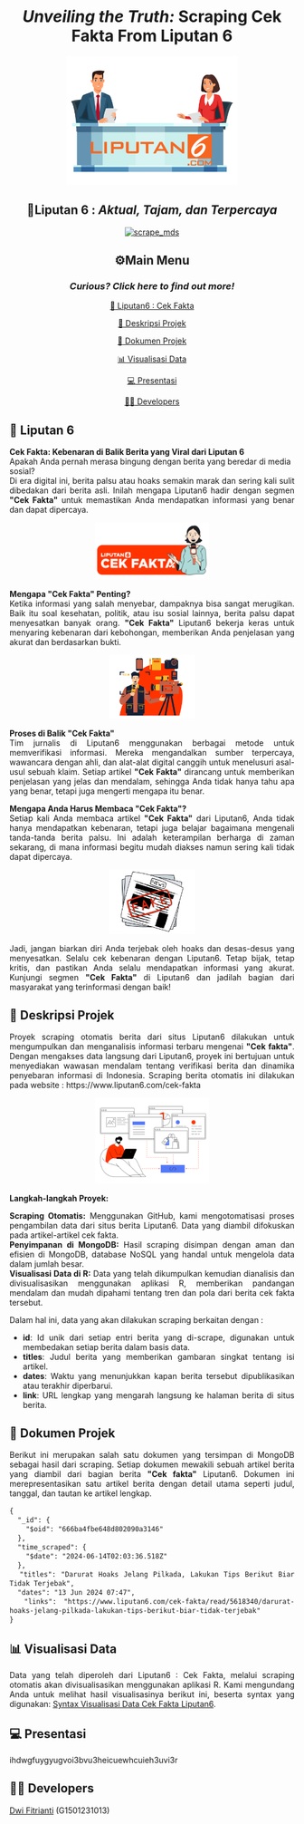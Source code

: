 <div align="center"><h1><b><em>Unveiling the Truth:</em></b> Scraping Cek Fakta From Liputan 6</h1>
</div>
<p align="center" width="60%">
    <img width="60%" src="logo/logo liputan 6.png">
</p>
<div align="center">
<h2>📢Liputan 6 : <em>Aktual, Tajam, dan Terpercaya</em></h2>
    
[![scrape_mds](https://github.com/dwiftrnti/PraktikumMDS-Scrapping/actions/workflows/main.yml/badge.svg)](https://github.com/dwiftrnti/PraktikumMDS-Scrapping/actions/workflows/main.yml)
</div>

<div align="center">

## ⚙️Main Menu
</div>

<div align="center"><h3><em>Curious? Click here to find out more!</h3></em>
</div>
<div align="center">

[:newspaper: Liputan6 : Cek Fakta](#newspaper-liputan-6)

[:mag_right: Deskripsi Projek](#mag_right-deskripsi-projek)

[:open_file_folder: Dokumen Projek](#open_file_folder-dokumen-projek)

[:bar_chart: Visualisasi Data](#bar_chart-visualisasi-data)

[:computer: Presentasi](#computer-presentasi)

[:woman_technologist: Developers](#woman_technologist-developers)
</div>

## :newspaper: Liputan 6


<div>
    <b>Cek Fakta: Kebenaran di Balik Berita yang Viral dari Liputan 6</b>
</div>
Apakah Anda pernah merasa bingung dengan berita yang beredar di media sosial?
<div align="justify">
Di era digital ini, berita palsu atau hoaks semakin marak dan sering kali sulit dibedakan dari berita asli. Inilah mengapa Liputan6 hadir dengan segmen <b>"Cek Fakta"</b> untuk memastikan Anda mendapatkan informasi yang benar dan dapat dipercaya.
</div>
</div>
<p align="center" width="50%">
    <img width="40%" src="logo/cek fakta.png">
</p>
    
<div><b>Mengapa "Cek Fakta" Penting?</b>
</div>
<div align="justify">
Ketika informasi yang salah menyebar, dampaknya bisa sangat merugikan. Baik itu soal kesehatan, politik, atau isu sosial lainnya, berita palsu dapat menyesatkan banyak orang. <b>"Cek Fakta"</b> Liputan6 bekerja keras untuk menyaring kebenaran dari kebohongan, memberikan Anda penjelasan yang akurat dan berdasarkan bukti.
</div>

<p align="center" width="40%">
    <img width="30%" src="logo/jurnalis.png">
</p>

<div><b>Proses di Balik "Cek Fakta"</b></div>
<div align="justify">
Tim jurnalis di Liputan6 menggunakan berbagai metode untuk memverifikasi informasi. Mereka mengandalkan sumber terpercaya, wawancara dengan ahli, dan alat-alat digital canggih untuk menelusuri asal-usul sebuah klaim. Setiap artikel <b>"Cek Fakta"</b> dirancang untuk memberikan penjelasan yang jelas dan mendalam, sehingga Anda tidak hanya tahu apa yang benar, tetapi juga mengerti mengapa itu benar.
</div>
</p>

<div><b>Mengapa Anda Harus Membaca "Cek Fakta"?</b></div>
<div align="justify">
Setiap kali Anda membaca artikel <b>"Cek Fakta"</b> dari Liputan6, Anda tidak hanya mendapatkan kebenaran, tetapi juga belajar bagaimana mengenali tanda-tanda berita palsu. Ini adalah keterampilan berharga di zaman sekarang, di mana informasi begitu mudah diakses namun sering kali tidak dapat dipercaya.
</div>
<p align="center" width="40%">
    <img width="30%" src="logo/hoax.png">
</p>
<div align="justify">
Jadi, jangan biarkan diri Anda terjebak oleh hoaks dan desas-desus yang menyesatkan. Selalu cek kebenaran dengan Liputan6. Tetap bijak, tetap kritis, dan pastikan Anda selalu mendapatkan informasi yang akurat. Kunjungi segmen <b>"Cek Fakta"</b> di Liputan6 dan jadilah bagian dari masyarakat yang terinformasi dengan baik!
</div>

## :mag_right: Deskripsi Projek

<div align="justify"> Proyek scraping otomatis berita dari situs Liputan6 dilakukan untuk mengumpulkan dan menganalisis informasi terbaru mengenai <b>"Cek fakta"</b>. Dengan mengakses data langsung dari Liputan6, proyek ini bertujuan untuk menyediakan wawasan mendalam tentang verifikasi berita dan dinamika penyebaran informasi di Indonesia. Scraping berita otomatis ini dilakukan pada website : https://www.liputan6.com/cek-fakta
</div>

<p align="center" width="40%">
    <img width="40%" src="logo/scraping.png">
</p>

<div><b>Langkah-langkah Proyek:</b></div>
</p>
<div align="justify">
<div><b>Scraping Otomatis:</b> Menggunakan GitHub, kami mengotomatisasi proses pengambilan data dari situs berita Liputan6. Data yang diambil difokuskan pada artikel-artikel cek fakta.</div>
<div><b>Penyimpanan di MongoDB:</b> Hasil scraping disimpan dengan aman dan efisien di MongoDB, database NoSQL yang handal untuk mengelola data dalam jumlah besar.</div>
<div><b>Visualisasi Data di R:</b> Data yang telah dikumpulkan kemudian dianalisis dan divisualisasikan menggunakan aplikasi R, memberikan pandangan mendalam dan mudah dipahami tentang tren dan pola dari berita cek fakta tersebut.
</div>


</p> 
Dalam hal ini, data yang akan dilakukan scraping berkaitan dengan :

- **id**: Id unik dari setiap entri berita yang di-scrape, digunakan untuk membedakan setiap berita dalam basis data.
- **titles**: Judul berita yang memberikan gambaran singkat tentang isi artikel.
- **dates**: Waktu yang menunjukkan kapan berita tersebut dipublikasikan atau terakhir diperbarui.
- **link**: URL lengkap yang mengarah langsung ke halaman berita di situs berita.
</p>

## :open_file_folder: Dokumen Projek

Berikut ini merupakan salah satu dokumen yang tersimpan di MongoDB sebagai hasil dari scraping. Setiap dokumen mewakili sebuah artikel berita yang diambil dari bagian berita <b>"Cek fakta"</b> Liputan6. Dokumen ini merepresentasikan satu artikel berita dengan detail utama seperti judul, tanggal, dan tautan ke artikel lengkap.

```mongodb
{
  "_id": {
    "$oid": "666ba4fbe648d802090a3146"
  },
  "time_scraped": {
    "$date": "2024-06-14T02:03:36.518Z"
  },
  "titles": "Darurat Hoaks Jelang Pilkada, Lakukan Tips Berikut Biar Tidak Terjebak",
  "dates": "13 Jun 2024 07:47",
  "links": "https://www.liputan6.com/cek-fakta/read/5618340/darurat-hoaks-jelang-pilkada-lakukan-tips-berikut-biar-tidak-terjebak"
}
```

## :bar_chart: Visualisasi Data

Data yang telah diperoleh dari Liputan6 : Cek Fakta, melalui scraping otomatis akan divisualisasikan menggunakan aplikasi R. Kami mengundang Anda untuk melihat hasil visualisasinya berikut ini, beserta syntax yang digunakan: [Syntax Visualisasi Data Cek Fakta Liputan6](https://rpubs.com/dwiftrnti/Liputan6_Cekfakta).

## :computer: Presentasi

ihdwgfuygyugvoi3bvu3heicuewhcuieh3uvi3r



## :woman_technologist: Developers
[Dwi Fitrianti](https://github.com/dwiftrnti) (G1501231013)


